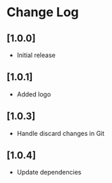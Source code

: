 # Change Log

## [1.0.0]

- Initial release

## [1.0.1]

- Added logo

## [1.0.3]

- Handle discard changes in Git

## [1.0.4]

- Update dependencies